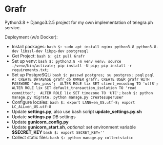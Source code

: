 # Grafr
Python3.8 + Django3.2.5 project for my own implementation of telegra.ph service.

Deployment (w/o Docker):
* Install packages: `bash $: sudo apt install nginx python3.8 python3.8-dev libssl-dev libpq-dev postgresql`
* Get Project: `bash $: git pull Grafr`
* Set up venv: `bash $: python3.8 -m venv venv;
source ./venv/bin/activate;
pip install -U pip;
pip install -r requirements.txt;`
* Set up PostgreSQL:
  `bash $: passwd postgres; su postgres; psql` 
  `psql #: CREATE DATABASE grafr_db OWNER grafr;
  CREATE USER grafr WITH PASSWORD 'dev_pass'; 
  ALTER ROLE lix SET client_encoding TO 'utf8'; 
  ALTER ROLE lix SET default_transaction_isolation TO 'read committed'; 
  ALTER ROLE lix SET timezone TO 'UTC';`
  `bash $: python manage.py migrate; python manage.py createsuperuser`
* Configure locales: `bash $: export LANG=en_US.utf-8; export LC_ALL=en_US.utf-8`
* Update **settings.py**, also use bash script **update_settings.py.sh**
* Update **settings.py** DB settings
* Update **gunicorn_config.py**
* Update **gunicorn_start.sh**, *optional:* set environment variable **$SECRET_KEY** `bash $: export SECRET_KEY=''`
* Collect static files: `bash $: python manage.py collectstatic`